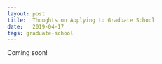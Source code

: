 ```yaml
---
layout: post
title:  Thoughts on Applying to Graduate School
date:   2019-04-17
tags: graduate-school
---
```


Coming soon!
